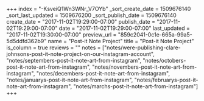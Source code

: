 +++
index = "-KsveiQ1Wn3WNr_V7OYb"
_sort_create_date = 1509676140
_sort_last_updated = 1509676200
_sort_publish_date = 1509676140
create_date = "2017-11-02T19:29:00-07:00"
publish_date = "2017-11-02T19:29:00-07:00"
date = "2017-11-02T19:29:00-07:00"
last_updated = "2017-11-02T19:30:00-07:00"
preview_url = "859c2041-0c1e-665a-99a5-5d5ddfd362b9"
name = "Post-it Note Project"
title = "Post-it Note Project"
is_column = true
reviews = ""
notes = ["notes/were-publishing-clare-johnsons-post-it-note-project-on-our-instagram-account", "notes/septembers-post-it-note-art-from-instagram", "notes/octobers-post-it-note-art-from-instagram", "notes/novembers-post-it-note-art-from-instagram", "notes/decembers-post-it-note-art-from-instagram", "notes/januarys-post-it-note-art-from-instagram", "notes/februarys-post-it-note-art-from-instagram", "notes/marchs-post-it-note-art-from-instagram"]
+++

